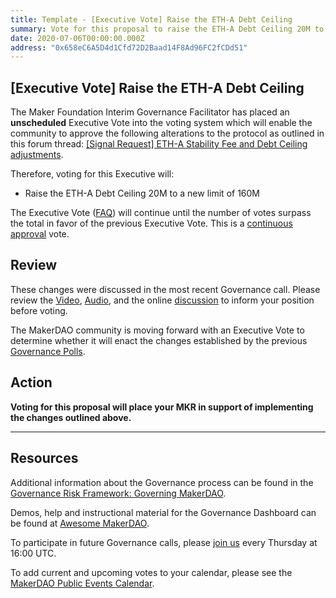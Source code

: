 ```yaml
---
title: Template - [Executive Vote] Raise the ETH-A Debt Ceiling
summary: Vote for this proposal to raise the ETH-A Debt Ceiling 20M to a new limit of 160M
date: 2020-07-06T00:00:00.000Z
address: "0x658eC6A5D4d1Cfd72D2Baad14F8Ad96FC2fCDd51"
---
```

## [Executive Vote] Raise the ETH-A Debt Ceiling

The Maker Foundation Interim Governance Facilitator has placed an **unscheduled** Executive Vote into the voting system which will enable the community to approve the following alterations to the protocol as outlined in this forum thread: [[Signal Request] ETH-A Stability Fee and Debt Ceiling adjustments](https://forum.makerdao.com/t/3059).

Therefore, voting for this Executive will:

- Raise the ETH-A Debt Ceiling 20M to a new limit of 160M

The Executive Vote ([FAQ](https://community-development.makerdao.com/makerdao-mcd-faqs/faqs#governance)) will continue until the number of votes surpass the total in favor of the previous Executive Vote. This is a [continuous approval](https://community-development.makerdao.com/makerdao-mcd-faqs/faqs/governance#what-is-continuous-approval-voting) vote.

## Review

These changes were discussed in the most recent Governance call. Please review the [Video](https://www.youtube.com/playlist?list=PLLzkWCj8ywWNq5-90-Id6VPSsrk4OWVan), [Audio](https://soundcloud.com/makerdao/sets/governance-calls), and the online [discussion](https://forum.makerdao.com/c/governance) to inform your position before voting.

The MakerDAO community is moving forward with an Executive Vote to determine whether it will enact the changes established by the previous [Governance Polls](https://vote.makerdao.com/polling).

## Action

**Voting for this proposal will place your MKR in support of implementing the changes outlined above.**

---

## Resources

Additional information about the Governance process can be found in the [Governance Risk Framework: Governing MakerDAO](https://community-development.makerdao.com/governance/governance-risk-framework).

Demos, help and instructional material for the Governance Dashboard can be found at [Awesome MakerDAO](https://awesome.makerdao.com/#voting).

To participate in future Governance calls, please [join us](https://community-development.makerdao.com/governance/governance-and-risk-meetings) every Thursday at 16:00 UTC.

To add current and upcoming votes to your calendar, please see the [MakerDAO Public Events Calendar](https://calendar.google.com/calendar/embed?src=makerdao.com_3efhm2ghipksegl009ktniomdk%40group.calendar.google.com&ctz=America%2FLos_Angeles).
